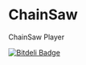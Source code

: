 ChainSaw
========

ChainSaw Player


[![Bitdeli Badge](https://d2weczhvl823v0.cloudfront.net/csomakk/chainsaw/trend.png)](https://bitdeli.com/free "Bitdeli Badge")

